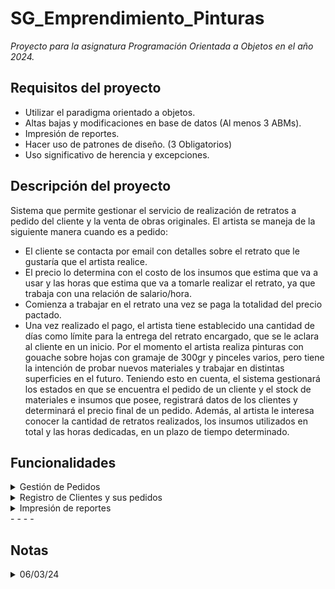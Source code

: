 # SG_Emprendimiento_Pinturas

_Proyecto para la asignatura Programación Orientada a Objetos en el año 2024._

## Requisitos del proyecto
* Utilizar el paradigma orientado a objetos.
* Altas bajas y modificaciones en base de datos (Al menos 3 ABMs).
* Impresión de reportes.
* Hacer uso de patrones de diseño. (3 Obligatorios)
* Uso significativo de herencia y excepciones.

## Descripción del proyecto
Sistema que permite gestionar el servicio de realización de retratos a pedido del cliente y la venta de obras originales.
El artista se maneja de la siguiente manera cuando es a pedido:
* El cliente se contacta por email con detalles sobre el retrato que le gustaría que el artista realice.
* El precio lo determina con el costo de los insumos que estima que va a usar y las horas que estima que va a tomarle realizar el retrato, ya que trabaja con una relación de salario/hora.
* Comienza a trabajar en el retrato una vez se paga la totalidad del precio pactado.
* Una vez realizado el pago, el artista tiene establecido una cantidad de días como límite para la entrega del retrato encargado, que se le aclara al cliente en un inicio.
Por el momento el artista realiza pinturas con gouache sobre hojas con gramaje de 300gr y pinceles varios, pero tiene la intención de probar nuevos materiales y trabajar en distintas superficies en el futuro.
Teniendo esto en cuenta, el sistema gestionará los estados en que se encuentra el pedido de un cliente y el stock de materiales e insumos que posee, registrará datos de los clientes y determinará el precio final de un pedido.
Además, al artista le interesa conocer la cantidad de retratos realizados, los insumos utilizados en total y las horas dedicadas, en un plazo de tiempo determinado.

## Funcionalidades

<details>
<summary>Gestión de Pedidos</summary>

* Un pedido contiene los siguientes datos:
    * Nombre y apellido del cliente.
    * DNI del cliente
    * Número del pedido
    * Detalle
        * Al presupuestar un pedido:
            * Fecha de entrega estimada
            * Botón que genera una carpeta para guardar imagenes de referencia para el retrato.
            * Requisitos del cliente
        * En los estados “pendiente” y “en proceso”:
            * Fecha de entrega estimada
            * Botón que abre la carpeta en la que se encuentran las referencias para el retrato.
            * Requisitos del cliente.
        * Al finalizar un pedido:
            * Fecha de entrega estimada
    * Días restantes para la entrega del retrato (Todos los estados menos “presupuestado” y “entregado”)
* Un pedido pasa por los siguientes estados:
    * PRESUPUESTADO
    * DECLINADO
    * PENDIENTE
    * EN PROCESO
    * FINALIZADO
    * EMPAQUETADO
    * ENTREGADO AL CORREO
    * EN CAMINO
    * ENTREGADO AL CLIENTE

</details>

<details>
<summary>Registro de Clientes y sus pedidos</summary>

* Datos del cliente:
    * Nombre
    * Apellido
    * DNI
    * Email de contacto
* Listado de pedidos del cliente ordenados por número y el estado en el que se encuentran.
* Vista para que los clientes, al ingresar su DNI, puedan ver el estado de sus pedidos.
</details>

<details>
<summary>Impresión de reportes</summary>

* Se realizan reportes mensuales, para acceder a ellos debe ingresar el mes y año del que desea obtener los datos (MMAAAA).
* Los reportes a realizarse son los siguientes:
    * Listado de pedidos y clientes.
    * Listado de costos y ventas, y cálculo de ganancias.

</details>
- - - -

## Notas

<details>
<summary>06/03/24</summary>

* Ahora entiendo para qué funciona el patron DAO (Data Access Object). Permite separar la lógica de negocios del programa de la lógica de la base de datos.
    * El código se vuelve más mantenible, ya que si se cambia el lenguaje de la base de datos, la lógica de negocio no se ve modificada, solo la clase que maneja la conexión con la base de datos.
    * Permite que se cumpla el principio Single Responsability de SOLID, el cuál indica que una clase debe tener una única responsabilidad. De esta manera la clase Pedido maneja la lógica de negocio del pedido, mientras que PedidoDAO maneja los ABM en la base de datos.
    * Se realiza la abstracción, uno de los cuatros pilares de POO, ya que solo las clases DAO acceden a los datos de la base de datos, el resto del programa no necesita conocer como se trabaja con ella.
    * Todas estas cosas hacen que el código sea más robusto.

</details>
